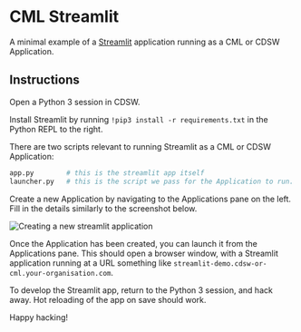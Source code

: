 # CML Streamlit

A minimal example of a [Streamlit](https://www.streamlit.io/) application running as a CML or CDSW Application.

## Instructions

Open a Python 3 session in CDSW.

Install Streamlit by running `!pip3 install -r requirements.txt` in the Python REPL to the right.

There are two scripts relevant to running Streamlit as a CML or CDSW Application:

```bash
app.py        # this is the streamlit app itself
launcher.py   # this is the script we pass for the Application to run.
```

Create a new Application by navigating to the Applications pane on the left.
Fill in the details similarly to the screenshot below.

![Creating a new streamlit application](https://user-images.githubusercontent.com/6513950/99111374-e71a5a80-25e3-11eb-8fe1-ac93ce7d1869.png)

Once the Application has been created, you can launch it from the Applications pane.
This should open a browser window, with a Streamlit application running at a URL something like `streamlit-demo.cdsw-or-cml.your-organisation.com`.

To develop the Streamlit app, return to the Python 3 session, and hack away.
Hot reloading of the app on save should work.

Happy hacking!